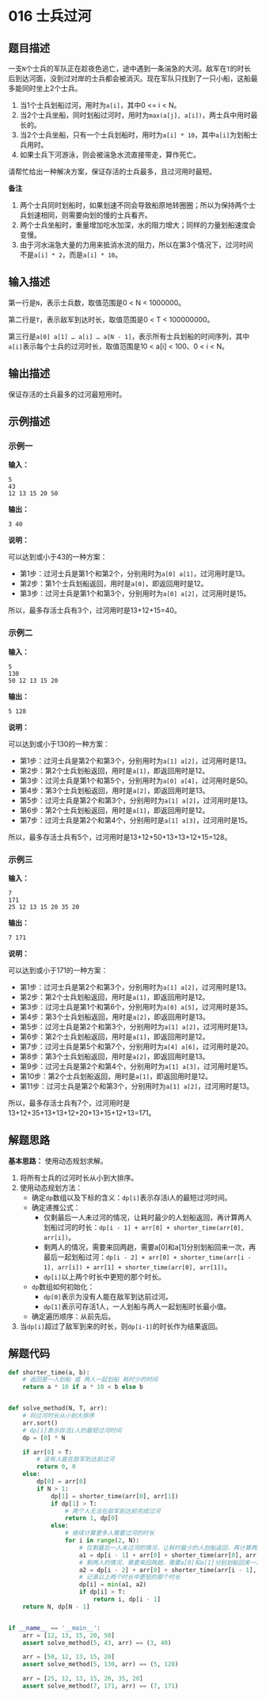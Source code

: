 # 016 士兵过河

## 题目描述

一支`N`个士兵的军队正在趁夜色逃亡，途中遇到一条湍急的大河。敌军在`T`的时长后到达河面，没到过对岸的士兵都会被消灭。现在军队只找到了一只小船，这船最多能同时坐上2个士兵。

1. 当1个士兵划船过河，用时为`a[i]`，其中0 <= i < N。
2. 当2个士兵坐船，同时划船过河时，用时为`max(a[j], a[i])`，两士兵中用时最长的。
3. 当2个士兵坐船，只有一个士兵划船时，用时为`a[i] * 10`，其中`a[i]`为划船士兵用时。
4. 如果士兵下河游泳，则会被湍急水流直接带走，算作死亡。

请帮忙给出一种解决方案，保证存活的士兵最多，且过河用时最短。

**备注**

1. 两个士兵同时划船时，如果划速不同会导致船原地转圈圈；所以为保持两个士兵划速相同，则需要向划的慢的士兵看齐。
2. 两个士兵坐船时，重量增加吃水加深，水的阻力增大；同样的力量划船速度会变慢。
3. 由于河水湍急大量的力用来抵消水流的阻力，所以在第3个情况下，过河时间不是`a[i] * 2`，而是`a[i] * 10`。

## 输入描述

第一行是`N`，表示士兵数，取值范围是0 < N < 1000000。

第二行是`T`，表示敌军到达时长，取值范围是0 < T < 100000000。

第三行是`a[0] a[1] … a[i] … a[N - 1]`，表示所有士兵划船的时间序列，其中`a[i]`表示每个士兵的过河时长，取值范围是10 < a[i] < 100、0 < i < N。

## 输出描述

保证存活的士兵最多的过河最短用时。

## 示例描述

### 示例一

**输入：**
```text
5
43
12 13 15 20 50
```

**输出：**
```text
3 40
```

**说明：** 

可以达到或小于43的一种方案：

- 第1步：过河士兵是第1个和第2个，分别用时为`a[0] a[1]`，过河用时是13。
- 第2步：第1个士兵划船返回，用时是`a[0]`，即返回用时是12。
- 第3步：过河士兵是第1个和第3个，分别用时为`a[0] a[2]`，过河用时是15。

所以，最多存活士兵有3个，过河用时是13+12+15=40。

### 示例二

**输入：**
```text
5
130
50 12 13 15 20
```

**输出：**
```text
5 128
```

**说明：** 

可以达到或小于130的一种方案：

- 第1步：过河士兵是第2个和第3个，分别用时为`a[1] a[2]`，过河用时是13。
- 第2步：第2个士兵划船返回，用时是`a[1]`，即返回用时是12。
- 第3步：过河士兵是第1个和第5个，分别用时为`a[0] a[4]`，过河用时是50。
- 第4步：第3个士兵划船返回，用时是`a[2]`，即返回用时是13。
- 第5步：过河士兵是第2个和第3个，分别用时为`a[1] a[2]`，过河用时是13。
- 第6步：第2个士兵划船返回，用时是`a[1]`，即返回用时是12。
- 第7步：过河士兵是第2个和第4个，分别用时是`a[1] a[3]`，过河用时是15。

所以，最多存活士兵有5个，过河用时是13+12+50+13+13+12+15=128。

### 示例三

**输入：**
```text
7
171
25 12 13 15 20 35 20
```

**输出：**
```text
7 171
```

**说明：** 

可以达到或小于171的一种方案：

- 第1步：过河士兵是第2个和第3个，分别用时为`a[1] a[2]`，过河用时是13。
- 第2步：第2个士兵划船返回，用时是`a[1]`，即返回用时是12。
- 第3步：过河士兵是第1个和第6个，分别用时为`a[0] a[5]`，过河用时是35。
- 第4步：第3个士兵划船返回，用时是`a[2]`，即返回用时是13。
- 第5步：过河士兵是第2个和第3个，分别用时为`a[1] a[2]`，过河用时是13。
- 第6步：第2个士兵划船返回，用时是`a[1]`，即返回用时是12。
- 第7步：过河士兵是第5个和第7个，分别用时为`a[4] a[6]`，过河用时是20。
- 第8步：第3个士兵划船返回，用时是`a[2]`，即返回用时是13。
- 第9步：过河士兵是第2个和第4个，分别用时为`a[1] a[3]`，过河用时是15。
- 第10步：第2个士兵划船返回，用时是`a[1]`，即返回用时是12。
- 第11步：过河士兵是第2个和第3个，分别用时为`a[1] a[2]`，过河用时是13。

所以，最多存活士兵有7个，过河用时是13+12+35+13+13+12+20+13+15+12+13=171。


## 解题思路

**基本思路：** 使用动态规划求解。

1. 将所有士兵的过河时长从小到大排序。
2. 使用动态规划方法：
    - 确定`dp`数组以及下标的含义：`dp[i]`表示存活i人的最短过河时间。
    - 确定递推公式：
        - 仅剩最后一人未过河的情况，让耗时最少的人划船返回，再计算两人划船过河的时长：`dp[i - 1] + arr[0] + shorter_time(arr[0], arr[i])`。
        - 剩两人的情况，需要来回两趟，需要a[0]和a[1]分别划船回来一次，再最后一起划船过河：`dp[i - 2] + arr[0] + shorter_time(arr[i - 1], arr[i]) + arr[1] + shorter_time(arr[0], arr[1])`。
        - `dp[i]`以上两个时长中更短的那个时长。
    - `dp`数组如何初始化：
        - `dp[0]`表示为没有人能在敌军到达前过河。
        - `dp[1]`表示可存活1人，一人划船与两人一起划船时长最小值。
    - 确定遍历顺序：从前先后。
3. 当`dp[i]`超过了敌军到来的时长，则`dp[i-1]`的时长作为结果返回。

## 解题代码
```python
def shorter_time(a, b):
    # 返回是一人划船 或 两人一起划船 耗时少的时间
    return a * 10 if a * 10 < b else b


def solve_method(N, T, arr):
    # 将过河时长从小到大排序
    arr.sort()
    # dp[i]表示存活i人的最短过河时间
    dp = [0] * N

    if arr[0] > T:
        # 没有人能在敌军到达前过河
        return 0, 0
    else:
        dp[0] = arr[0]
        if N > 1:
            dp[1] = shorter_time(arr[0], arr[1])
            if dp[1] > T:
                # 两个人无法在敌军到达前完成过河
                return 1, dp[0]
            else:
                # 继续计算更多人需要过河的时长
                for i in range(2, N):
                    # 仅剩最后一人未过河的情况，让耗时最少的人划船返回，再计算两人划船过河的时长
                    a1 = dp[i - 1] + arr[0] + shorter_time(arr[0], arr[i])
                    # 剩两人的情况，需要来回两趟，需要a[0]和a[1]分别划船回来一次，再最后一起划船过河
                    a2 = dp[i - 2] + arr[0] + shorter_time(arr[i - 1], arr[i]) + arr[1] + shorter_time(arr[0], arr[1])
                    # 记录以上两个时长中更短的那个时长
                    dp[i] = min(a1, a2)
                    if dp[i] > T:
                        return i, dp[i - 1]
    return N, dp[N - 1]


if __name__ == '__main__':
    arr = [12, 13, 15, 20, 50]
    assert solve_method(5, 43, arr) == (3, 40)

    arr = [50, 12, 13, 15, 20]
    assert solve_method(5, 130, arr) == (5, 128)

    arr = [25, 12, 13, 15, 20, 35, 20]
    assert solve_method(7, 171, arr) == (7, 171)
```